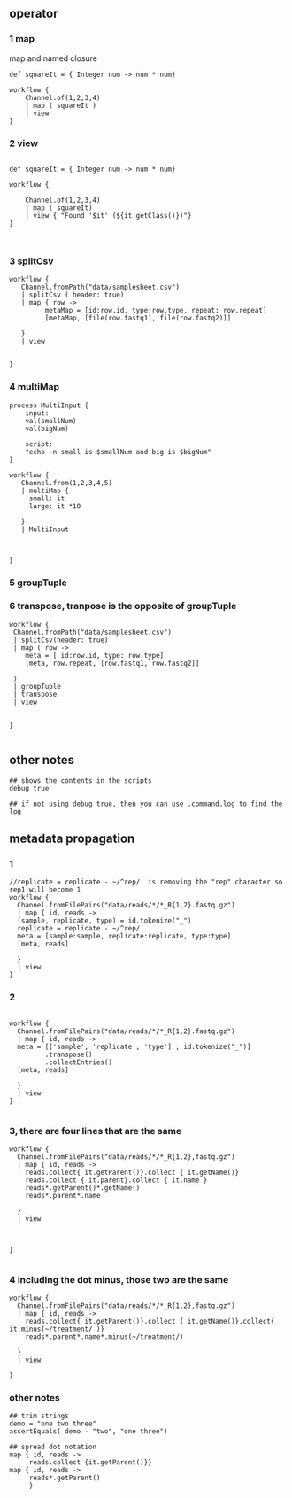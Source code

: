 ## operator
### 1  map
   map and named closure

```
def squareIt = { Integer num -> num * num}

workflow {
    Channel.of(1,2,3,4)
    | map ( squareIt )
    | view
}

```

### 2 view 

```

def squareIt = { Integer num -> num * num}

workflow {

    Channel.of(1,2,3,4)
    | map ( squareIt)
    | view { "Found '$it' (${it.getClass()})"}
}



```

### 3 splitCsv
```
workflow {
   Channel.fromPath("data/samplesheet.csv")
   | splitCsv ( header: true)
   | map { row -> 
         metaMap = [id:row.id, type:row.type, repeat: row.repeat]
         [metaMap, [file(row.fastq1), file(row.fastq2)]]

   }
   | view


}

```

### 4 multiMap

```
process MultiInput {
    input:
    val(smallNum)
    val(bigNum)

    script:
    "echo -n small is $smallNum and big is $bigNum"
}

workflow {
   Channel.from(1,2,3,4,5)
   | multiMap {
     small: it
     large: it *10

   } 
   | MultiInput



}

```

### 5 groupTuple

### 6 transpose, tranpose is the opposite of groupTuple
```
workflow {
 Channel.fromPath("data/samplesheet.csv")
 | splitCsv(header: true)
 | map ( row -> 
    meta = [ id:row.id, type: row.type]
    [meta, row.repeat, [row.fastq1, row.fastq2]]
 
 )
 | groupTuple
 | transpose 
 | view


}


```



## other notes

```
## shows the contents in the scripts
debug true

## if not using debug true, then you can use .command.log to find the log

```

## metadata propagation

### 1 
```
//replicate = replicate - ~/^rep/  is removing the "rep" character so rep1 will become 1
workflow {
  Channel.fromFilePairs("data/reads/*/*_R{1,2}.fastq.gz")
  | map { id, reads -> 
  (sample, replicate, type) = id.tokenize("_")
  replicate = replicate - ~/^rep/
  meta = [sample:sample, replicate:replicate, type:type]
  [meta, reads]
  
  }
  | view
}

```
### 2
```

workflow {
  Channel.fromFilePairs("data/reads/*/*_R{1,2}.fastq.gz")
  | map { id, reads -> 
  meta = [['sample', 'replicate', 'type'] , id.tokenize("_")]
         .transpose()
         .collectEntries()
  [meta, reads]
  
  }
  | view
}


```

### 3, there are four lines that are the same
```
workflow {
  Channel.fromFilePairs("data/reads/*/*_R{1,2},fastq.gz")
  | map { id, reads -> 
    reads.collect{ it.getParent()}.collect { it.getName()}
    reads.collect { it.parent}.collect { it.name }
    reads*.getParent()*.getName()
    reads*.parent*.name

  }
  | view



}


```

### 4 including the dot minus, those two are the same
```
workflow {
  Channel.fromFilePairs("data/reads/*/*_R{1,2},fastq.gz")
  | map { id, reads -> 
    reads.collect{ it.getParent()}.collect { it.getName()}.collect{ it.minus(~/treatment/ )}
    reads*.parent*.name*.minus(~/treatment/)

  }
  | view

}
```



### other notes
```
## trim strings
demo = "one two three"
assertEquals( demo - "two", "one three")

## spread dot notation
map { id, reads -> 
     reads.collect {it.getParent()}}
map { id, reads -> 
     reads*.getParent()
     }

```